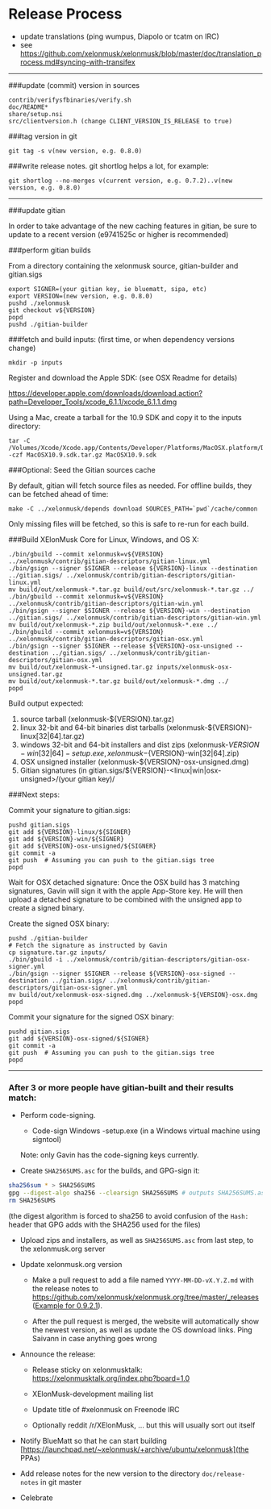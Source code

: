 Release Process
====================

* update translations (ping wumpus, Diapolo or tcatm on IRC)
* see https://github.com/xelonmusk/xelonmusk/blob/master/doc/translation_process.md#syncing-with-transifex

* * *

###update (commit) version in sources

	contrib/verifysfbinaries/verify.sh
	doc/README*
	share/setup.nsi
	src/clientversion.h (change CLIENT_VERSION_IS_RELEASE to true)

###tag version in git

	git tag -s v(new version, e.g. 0.8.0)

###write release notes. git shortlog helps a lot, for example:

	git shortlog --no-merges v(current version, e.g. 0.7.2)..v(new version, e.g. 0.8.0)

* * *

###update gitian

 In order to take advantage of the new caching features in gitian, be sure to update to a recent version (e9741525c or higher is recommended)

###perform gitian builds

 From a directory containing the xelonmusk source, gitian-builder and gitian.sigs
  
	export SIGNER=(your gitian key, ie bluematt, sipa, etc)
	export VERSION=(new version, e.g. 0.8.0)
	pushd ./xelonmusk
	git checkout v${VERSION}
	popd
	pushd ./gitian-builder

###fetch and build inputs: (first time, or when dependency versions change)
 
	mkdir -p inputs

 Register and download the Apple SDK: (see OSX Readme for details)
 
 https://developer.apple.com/downloads/download.action?path=Developer_Tools/xcode_6.1.1/xcode_6.1.1.dmg
 
 Using a Mac, create a tarball for the 10.9 SDK and copy it to the inputs directory:
 
	tar -C /Volumes/Xcode/Xcode.app/Contents/Developer/Platforms/MacOSX.platform/Developer/SDKs/ -czf MacOSX10.9.sdk.tar.gz MacOSX10.9.sdk

###Optional: Seed the Gitian sources cache

  By default, gitian will fetch source files as needed. For offline builds, they can be fetched ahead of time:

	make -C ../xelonmusk/depends download SOURCES_PATH=`pwd`/cache/common

  Only missing files will be fetched, so this is safe to re-run for each build.

###Build XElonMusk Core for Linux, Windows, and OS X:
  
	./bin/gbuild --commit xelonmusk=v${VERSION} ../xelonmusk/contrib/gitian-descriptors/gitian-linux.yml
	./bin/gsign --signer $SIGNER --release ${VERSION}-linux --destination ../gitian.sigs/ ../xelonmusk/contrib/gitian-descriptors/gitian-linux.yml
	mv build/out/xelonmusk-*.tar.gz build/out/src/xelonmusk-*.tar.gz ../
	./bin/gbuild --commit xelonmusk=v${VERSION} ../xelonmusk/contrib/gitian-descriptors/gitian-win.yml
	./bin/gsign --signer $SIGNER --release ${VERSION}-win --destination ../gitian.sigs/ ../xelonmusk/contrib/gitian-descriptors/gitian-win.yml
	mv build/out/xelonmusk-*.zip build/out/xelonmusk-*.exe ../
	./bin/gbuild --commit xelonmusk=v${VERSION} ../xelonmusk/contrib/gitian-descriptors/gitian-osx.yml
	./bin/gsign --signer $SIGNER --release ${VERSION}-osx-unsigned --destination ../gitian.sigs/ ../xelonmusk/contrib/gitian-descriptors/gitian-osx.yml
	mv build/out/xelonmusk-*-unsigned.tar.gz inputs/xelonmusk-osx-unsigned.tar.gz
	mv build/out/xelonmusk-*.tar.gz build/out/xelonmusk-*.dmg ../
	popd
  Build output expected:

  1. source tarball (xelonmusk-${VERSION}.tar.gz)
  2. linux 32-bit and 64-bit binaries dist tarballs (xelonmusk-${VERSION}-linux[32|64].tar.gz)
  3. windows 32-bit and 64-bit installers and dist zips (xelonmusk-${VERSION}-win[32|64]-setup.exe, xelonmusk-${VERSION}-win[32|64].zip)
  4. OSX unsigned installer (xelonmusk-${VERSION}-osx-unsigned.dmg)
  5. Gitian signatures (in gitian.sigs/${VERSION}-<linux|win|osx-unsigned>/(your gitian key)/

###Next steps:

Commit your signature to gitian.sigs:

	pushd gitian.sigs
	git add ${VERSION}-linux/${SIGNER}
	git add ${VERSION}-win/${SIGNER}
	git add ${VERSION}-osx-unsigned/${SIGNER}
	git commit -a
	git push  # Assuming you can push to the gitian.sigs tree
	popd

  Wait for OSX detached signature:
	Once the OSX build has 3 matching signatures, Gavin will sign it with the apple App-Store key.
	He will then upload a detached signature to be combined with the unsigned app to create a signed binary.

  Create the signed OSX binary:

	pushd ./gitian-builder
	# Fetch the signature as instructed by Gavin
	cp signature.tar.gz inputs/
	./bin/gbuild -i ../xelonmusk/contrib/gitian-descriptors/gitian-osx-signer.yml
	./bin/gsign --signer $SIGNER --release ${VERSION}-osx-signed --destination ../gitian.sigs/ ../xelonmusk/contrib/gitian-descriptors/gitian-osx-signer.yml
	mv build/out/xelonmusk-osx-signed.dmg ../xelonmusk-${VERSION}-osx.dmg
	popd

Commit your signature for the signed OSX binary:

	pushd gitian.sigs
	git add ${VERSION}-osx-signed/${SIGNER}
	git commit -a
	git push  # Assuming you can push to the gitian.sigs tree
	popd

-------------------------------------------------------------------------

### After 3 or more people have gitian-built and their results match:

- Perform code-signing.

    - Code-sign Windows -setup.exe (in a Windows virtual machine using signtool)

  Note: only Gavin has the code-signing keys currently.

- Create `SHA256SUMS.asc` for the builds, and GPG-sign it:
```bash
sha256sum * > SHA256SUMS
gpg --digest-algo sha256 --clearsign SHA256SUMS # outputs SHA256SUMS.asc
rm SHA256SUMS
```
(the digest algorithm is forced to sha256 to avoid confusion of the `Hash:` header that GPG adds with the SHA256 used for the files)

- Upload zips and installers, as well as `SHA256SUMS.asc` from last step, to the xelonmusk.org server

- Update xelonmusk.org version

  - Make a pull request to add a file named `YYYY-MM-DD-vX.Y.Z.md` with the release notes
  to https://github.com/xelonmusk/xelonmusk.org/tree/master/_releases
   ([Example for 0.9.2.1](https://raw.githubusercontent.com/xelonmusk/xelonmusk.org/master/_releases/2014-06-19-v0.9.2.1.md)).

  - After the pull request is merged, the website will automatically show the newest version, as well
    as update the OS download links. Ping Saivann in case anything goes wrong

- Announce the release:

  - Release sticky on xelonmusktalk: https://xelonmusktalk.org/index.php?board=1.0

  - XElonMusk-development mailing list

  - Update title of #xelonmusk on Freenode IRC

  - Optionally reddit /r/XElonMusk, ... but this will usually sort out itself

- Notify BlueMatt so that he can start building [https://launchpad.net/~xelonmusk/+archive/ubuntu/xelonmusk](the PPAs)

- Add release notes for the new version to the directory `doc/release-notes` in git master

- Celebrate 
